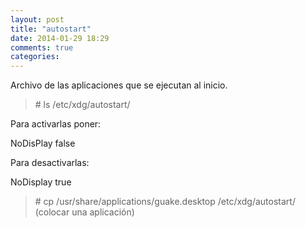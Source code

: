 ```yaml
---
layout: post
title: "autostart"
date: 2014-01-29 18:29
comments: true
categories: 
---
```

Archivo de las aplicaciones que se ejecutan al inicio.

>\# ls /etc/xdg/autostart/

Para activarlas poner:

NoDisPlay false

Para desactivarlas:

NoDisplay true

>\# cp /usr/share/applications/guake.desktop /etc/xdg/autostart/ (colocar una aplicación)

